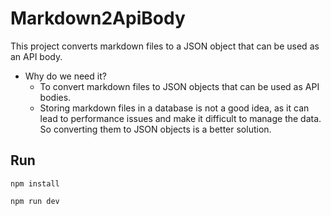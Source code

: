 # Markdown2ApiBody 
This project converts markdown files to a JSON object that can be used as an API body. 

- Why do we need it?
  - To convert markdown files to JSON objects that can be used as API bodies.
  - Storing markdown files in a database is not a good idea, as it can lead to performance issues and make it difficult to manage the data. So converting them to JSON objects is a better solution.

## Run
```
npm install
```
```
npm run dev 
```
